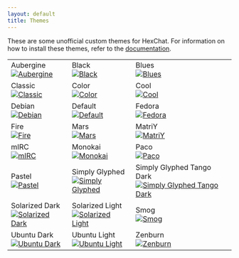 ```yaml
---
layout: default
title: Themes
---
```


These are some unofficial custom themes for HexChat. For information on how to install these themes, refer to the [documentation](http://hexchat.readthedocs.org/en/latest/appearance.html#theme-manager).

<table>
  <tr>
    <td class="theme-td">
      <div class="center">Aubergine</div>
      <div><a href="http://dl.hexchat.net/themes/Aubergine.hct" rel="nofollow"><img src="http://i.imgur.com/IK7M3x1.jpg" alt="Aubergine"/></a></div>
    </td>
    <td class="theme-td">
      <div class="center">Black</div>
      <div><a href="http://dl.hexchat.net/themes/Black.hct" rel="nofollow"><img src="http://i.imgur.com/hX18HeF.jpg" alt="Black"/></a></div>
    </td>
    <td class="theme-td">
      <div class="center">Blues</div>
      <div><a href="http://dl.hexchat.net/themes/Blues.hct" rel="nofollow"><img src="http://i.imgur.com/Rooa1O1.jpg" alt="Blues"/></a></div>
    </td>
  </tr>
  <tr>
    <td class="theme-td">
      <div class="center">Classic</div>
      <div><a href="http://dl.hexchat.net/themes/Classic.hct" rel="nofollow"><img src="http://i.imgur.com/3FVzuPZ.jpg" alt="Classic"/></a></div>
    </td>
    <td class="theme-td">
      <div class="center">Color</div>
      <div><a href="http://dl.hexchat.net/themes/Color.hct" rel="nofollow"><img src="http://i.imgur.com/jPLuarN.jpg" alt="Color"/></a></div>
    </td>
    <td class="theme-td">
      <div class="center">Cool</div>
      <div><a href="http://dl.hexchat.net/themes/Cool.hct" rel="nofollow"><img src="http://i.imgur.com/svaKpdS.jpg" alt="Cool"/></a></div>
    </td>
  </tr>
  <tr>
    <td class="theme-td">
      <div class="center">Debian</div>
      <div><a href="http://dl.hexchat.net/themes/Debian.hct" rel="nofollow"><img src="http://i.imgur.com/FWuXEYF.jpg" alt="Debian"/></a></div>
    </td>
    <td class="theme-td">
      <div class="center">Default</div>
      <div><a href="http://dl.hexchat.net/themes/Default.hct" rel="nofollow"><img src="http://i.imgur.com/hidMD0V.jpg" alt="Default"/></a></div>
    </td>
    <td class="theme-td">
      <div class="center">Fedora</div>
      <div><a href="http://dl.hexchat.net/themes/Fedora.hct" rel="nofollow"><img src="http://i.imgur.com/adhuJoS.jpg" alt="Fedora"/></a></div>
    </td>
  </tr>
  <tr>
    <td class="theme-td">
      <div class="center">Fire</div>
      <div><a href="http://dl.hexchat.net/themes/Fire.hct" rel="nofollow"><img src="http://i.imgur.com/j76QpGJ.jpg" alt="Fire"/></a></div>
    </td>
    <td class="theme-td">
      <div class="center">Mars</div>
      <div><a href="http://dl.hexchat.net/themes/Mars.hct" rel="nofollow"><img src="http://i.imgur.com/AmMITmj.jpg" alt="Mars"/></a></div>
    </td>
    <td class="theme-td">
      <div class="center">MatriY</div>
      <div><a href="http://dl.hexchat.net/themes/MatriY.hct" rel="nofollow"><img src="http://i.imgur.com/qjLDGcm.jpg" alt="MatriY"/></a></div>
    </td>
  </tr>
  <tr>
    <td class="theme-td">
      <div class="center">mIRC</div>
      <div><a href="http://dl.hexchat.net/themes/mIRC.hct" rel="nofollow"><img src="http://i.imgur.com/Gamm440.jpg" alt="mIRC"/></a></div>
    </td>
    <td class="theme-td">
      <div class="center">Monokai</div>
      <div><a href="http://dl.hexchat.net/themes/Monokai.hct" rel="nofollow"><img src="http://i.imgur.com/ZNBY2MV.jpg" alt="Monokai"/></a></div>
    </td>
    <td class="theme-td">
      <div class="center">Paco</div>
      <div><a href="http://dl.hexchat.net/themes/Paco.hct" rel="nofollow"><img src="http://i.imgur.com/YG1Sopb.jpg" alt="Paco"/></a></div>
    </td>
  </tr>
  <tr>
    <td class="theme-td">
      <div class="center">Pastel</div>
      <div><a href="http://dl.hexchat.net/themes/Pastel.hct" rel="nofollow"><img src="http://i.imgur.com/THtf5h1.jpg" alt="Pastel"/></a></div>
    </td>
    <td class="theme-td">
      <div class="center">Simply Glyphed</div>
      <div><a href="http://dl.hexchat.net/themes/Simply%20Glyphed.hct" rel="nofollow"><img src="http://i.imgur.com/3lXIajM.jpg" alt="Simply Glyphed"/></a></div>
    </td>
    <td class="theme-td">
      <div class="center">Simply Glyphed Tango Dark</div>
      <div><a href="http://dl.hexchat.net/themes/Simply%20Glyphed%20Tango%20Dark.hct" rel="nofollow"><img src="http://i.imgur.com/mcIJrh2.jpg" alt="Simply Glyphed Tango Dark"/></a></div>
    </td>
  </tr>
  <tr>
 	<td class="theme-td">
      <div class="center">Solarized Dark</div>
      <div><a href="http://dl.hexchat.net/themes/Solarized%20Dark.hct" rel="nofollow"><img src="http://i.imgur.com/NZh48PF.jpg" alt="Solarized Dark"/></a></div>
    </td>
	<td class="theme-td">
      <div class="center">Solarized Light</div>
      <div><a href="http://dl.hexchat.net/themes/Solarized%20Light.hct" rel="nofollow"><img src="http://i.imgur.com/vKo1SuN.jpg" alt="Solarized Light"/></a></div>
    </td>
    <td class="theme-td">
      <div class="center">Smog</div>
      <div><a href="http://dl.hexchat.net/themes/Smog.hct" rel="nofollow"><img src="http://i.imgur.com/vTFf1ej.jpg" alt="Smog"/></a></div>
    </td>
  </tr>
  <tr>
    <td class="theme-td">
      <div class="center">Ubuntu Dark</div>
      <div><a href="http://dl.hexchat.net/themes/Ubuntu%20Dark.hct" rel="nofollow"><img src="http://i.imgur.com/B1PKJ5x.jpg" alt="Ubuntu Dark"/></a></div>
    </td>
    <td class="theme-td">
      <div class="center">Ubuntu Light</div>
      <div><a href="http://dl.hexchat.net/themes/Ubuntu%20Light.hct" rel="nofollow"><img src="http://i.imgur.com/DvVxJ6L.jpg" alt="Ubuntu Light"/></a></div>
    </td>
    <td class="theme-td">
      <div class="center">Zenburn</div>
      <div><a href="http://dl.hexchat.net/themes/Zenburn.hct" rel="nofollow"><img src="http://i.imgur.com/bsgw7xr.jpg" alt="Zenburn"/></a></div>
    </td>
  </tr>
</table>
